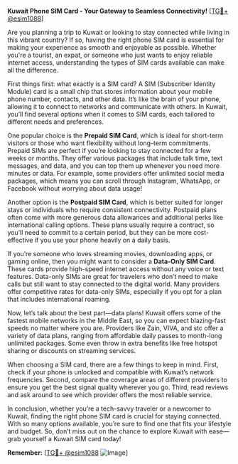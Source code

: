 **Kuwait Phone SIM Card - Your Gateway to Seamless Connectivity!** [[TG💪+ @esim1088](https://t.me/s/esim1088)]

Are you planning a trip to Kuwait or looking to stay connected while living in this vibrant country? If so, having the right phone SIM card is essential for making your experience as smooth and enjoyable as possible. Whether you're a tourist, an expat, or someone who just wants to enjoy reliable internet access, understanding the types of SIM cards available can make all the difference.

First things first: what exactly is a SIM card? A SIM (Subscriber Identity Module) card is a small chip that stores information about your mobile phone number, contacts, and other data. It’s like the brain of your phone, allowing it to connect to networks and communicate with others. In Kuwait, you’ll find several options when it comes to SIM cards, each tailored to different needs and preferences.

One popular choice is the **Prepaid SIM Card**, which is ideal for short-term visitors or those who want flexibility without long-term commitments. Prepaid SIMs are perfect if you’re looking to stay connected for a few weeks or months. They offer various packages that include talk time, text messages, and data, and you can top them up whenever you need more minutes or data. For example, some providers offer unlimited social media packages, which means you can scroll through Instagram, WhatsApp, or Facebook without worrying about data usage!

Another option is the **Postpaid SIM Card**, which is better suited for longer stays or individuals who require consistent connectivity. Postpaid plans often come with more generous data allowances and additional perks like international calling options. These plans usually require a contract, so you’ll need to commit to a certain period, but they can be more cost-effective if you use your phone heavily on a daily basis.

If you’re someone who loves streaming movies, downloading apps, or gaming online, then you might want to consider a **Data-Only SIM Card**. These cards provide high-speed internet access without any voice or text features. Data-only SIMs are great for travelers who don’t need to make calls but still want to stay connected to the digital world. Many providers offer competitive rates for data-only SIMs, especially if you opt for a plan that includes international roaming.

Now, let’s talk about the best part—data plans! Kuwait offers some of the fastest mobile networks in the Middle East, so you can expect blazing-fast speeds no matter where you are. Providers like Zain, VIVA, and stc offer a variety of data plans, ranging from affordable daily passes to month-long unlimited packages. Some even throw in extra benefits like free hotspot sharing or discounts on streaming services.

When choosing a SIM card, there are a few things to keep in mind. First, check if your phone is unlocked and compatible with Kuwait’s network frequencies. Second, compare the coverage areas of different providers to ensure you get the best signal quality wherever you go. Third, read reviews and ask around to see which provider offers the most reliable service.

In conclusion, whether you’re a tech-savvy traveler or a newcomer to Kuwait, finding the right phone SIM card is crucial for staying connected. With so many options available, you’re sure to find one that fits your lifestyle and budget. So, don’t miss out on the chance to explore Kuwait with ease—grab yourself a Kuwait SIM card today!

**Remember:** [[TG💪+ @esim1088](https://t.me/s/esim1088) ![Image](https://i.postimg.cc/Y0z9fWf4/image.png)]